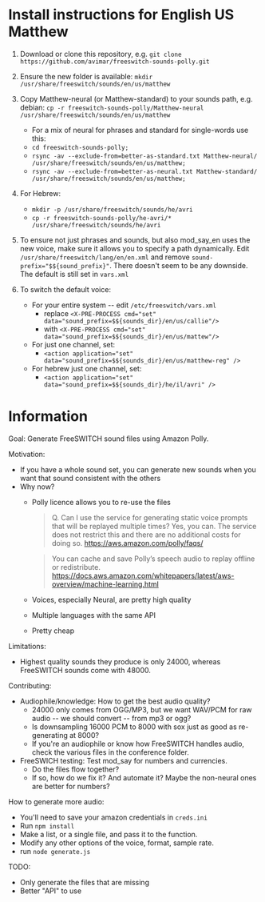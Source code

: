 # Install instructions for English US Matthew
1. Download or clone this repository, e.g. `git clone https://github.com/avimar/freeswitch-sounds-polly.git`
1. Ensure the new folder is available: `mkdir /usr/share/freeswitch/sounds/en/us/matthew`
1. Copy Matthew-neural (or Matthew-standard) to your sounds path, e.g. debian: `cp -r freeswitch-sounds-polly/Matthew-neural /usr/share/freeswitch/sounds/en/us/matthew`
	* For a mix of neural for phrases and standard for single-words use this:
	* `cd freeswitch-sounds-polly;`
	* `rsync -av --exclude-from=better-as-standard.txt Matthew-neural/ /usr/share/freeswitch/sounds/en/us/matthew;`
	* `rsync -av --exclude-from=better-as-neural.txt Matthew-standard/ /usr/share/freeswitch/sounds/en/us/matthew;`

1. For Hebrew:
	* `mkdir -p /usr/share/freeswitch/sounds/he/avri`
	* `cp -r freeswitch-sounds-polly/he-avri/* /usr/share/freeswitch/sounds/he/avri`


1. To ensure not just phrases and sounds, but also mod_say_en uses the new voice, make sure it allows you to specify a path dynamically. Edit `/usr/share/freeswitch/lang/en/en.xml` and remove `sound-prefix="$${sound_prefix}"`. There doesn't seem to be any downside. The default is still set in `vars.xml`
1. To switch the default voice:
	* For your entire system -- edit `/etc/freeswitch/vars.xml`
		* replace `<X-PRE-PROCESS cmd="set" data="sound_prefix=$${sounds_dir}/en/us/callie"/>`
		* with `<X-PRE-PROCESS cmd="set" data="sound_prefix=$${sounds_dir}/en/us/mattew"/>`
	* For just one channel, set:
		* `<action application="set" data="sound_prefix=$${sounds_dir}/en/us/matthew-reg" />`
	* For hebrew just one channel, set:
		* `<action application="set" data="sound_prefix=$${sounds_dir}/he/il/avri" />`


# Information
Goal: Generate FreeSWITCH sound files using Amazon Polly.

Motivation:
 - If you have a whole sound set, you can generate new sounds when you want that sound consistent with the others
 - Why now?
   - Polly licence allows you to re-use the files
     >Q. Can I use the service for generating static voice prompts that will be replayed multiple times?
     >Yes, you can. The service does not restrict this and there are no additional costs for doing so. https://aws.amazon.com/polly/faqs/

     > You can cache and save Polly’s speech audio to replay offline or redistribute. https://docs.aws.amazon.com/whitepapers/latest/aws-overview/machine-learning.html
    - Voices, especially Neural, are pretty high quality
    - Multiple languages with the same API
    - Pretty cheap
 
Limitations:
 - Highest quality sounds they produce is only 24000, whereas FreeSWITCH sounds come with 48000.
 
Contributing:
- Audiophile/knowledge: How to get the best audio quality?
    - 24000 only comes from OGG/MP3, but we want WAV/PCM for raw audio -- we should convert -- from mp3 or ogg?
    - Is downsampling 16000 PCM to 8000 with sox just as good as re-generating at 8000?
    - If you're an audiophile or know how FreeSWITCH handles audio, check the various files in the conference folder.
- FreeSWICH testing: Test mod_say for numbers and currencies.
   - Do the files flow together?
   - If so, how do we fix it? And automate it? Maybe the non-neural ones are better for numbers?
 
How to generate more audio:
- You'll need to save your amazon credentials in `creds.ini`
- Run `npm install`
- Make a list, or a single file, and pass it to the function.
- Modify any other options of the voice, format, sample rate.
- run `node generate.js`
 
TODO:
- Only generate the files that are missing
- Better "API" to use
